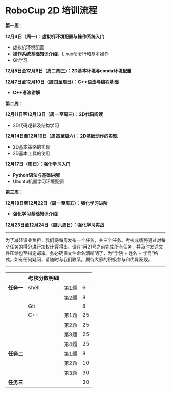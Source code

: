 # RoboCup 2D 培训流程

**第一周：**

**12月4日（周一）：虚拟机环境配置与操作系统入门**
- 虚拟机环境配置
- **操作系统基础知识介绍**，Linux命令行和基本操作
- Git学习

**12月5日至12月6日（周二周三）：2D基本环境与conda环境配置**

**12月7日至12月10日（周四至周日）：C++语法与编程基础**
- **C++语法讲解**


**第二周：**

**12月11日至12月13日（周一至周三）：2D代码阅读**
- 2D代码逻辑及结构学习

**12月14日至12月16日（周四至周六）：2D基础动作的实现**
- 2D基本策略的实现
- 2D基本工具的使用

**12月17日（周日）：强化学习入门**
- **Python语法与基础讲解**
- Ubuntu机器学习环境配置


**第三周：**

**12月18日至12月22日（周一至周五）：强化学习进阶**
- **强化学习基础知识介绍**

**12月23日至12月24日（周六周日）：强化学习实战**

---
为了减轻课业负担，我们将每周发布一个任务，共三个任务。考核成绩将通过对每个任务的得分进行加权计算得出。请在1月21号之前完成所有任务，并及时发送文件压缩包至指定邮箱。务必确保文件命名清晰明了，为“学院 + 姓名 + 学号”格式。如有任何疑问，请随时与我们联系。期待大家的积极参与和优异表现。

---
||**考核分数明细**|||
|-|-|-|-|
|**任务一**|shell|第1题|6|
|||第2题|8|
||Git||8|
||C++|第1题|25|
|||第2题|25|
|||第3题|25|
|||第4题|25|
|**任务二**||第1题|8|
|||第2题|10|
|||第3题|30|
|**任务三**|||30|
